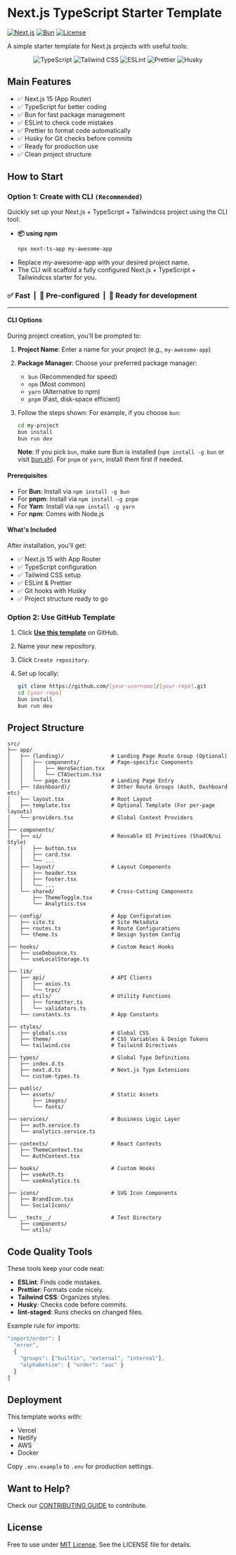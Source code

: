 # Next.js TypeScript Starter Template

[![Next.js](https://img.shields.io/badge/Next.js-15.3.1-black?logo=next.js)](https://nextjs.org/)
[![Bun](https://img.shields.io/badge/Bun-1.0.0-ff69b4?logo=bun)](https://bun.sh/)
[![License](https://img.shields.io/badge/License-MIT-blue)](LICENSE)

A simple starter template for Next.js projects with useful tools:

<p align="center">
  <img src="https://img.shields.io/badge/TypeScript-3178C6?logo=typescript&logoColor=white" alt="TypeScript">
  <img src="https://img.shields.io/badge/Tailwind%20CSS-06B6D4?logo=tailwind-css&logoColor=white" alt="Tailwind CSS">
  <img src="https://img.shields.io/badge/ESLint-4B32C3?logo=eslint&logoColor=white" alt="ESLint">
  <img src="https://img.shields.io/badge/Prettier-F7B93E?logo=prettier&logoColor=black" alt="Prettier">
  <img src="https://img.shields.io/badge/Husky-000000?logo=git&logoColor=white" alt="Husky">
</p>

## Main Features

- ✅ Next.js 15 (App Router)
- ✅ TypeScript for better coding
- ✅ Bun for fast package management
- ✅ ESLint to check code mistakes
- ✅ Prettier to format code automatically
- ✅ Husky for Git checks before commits
- ✅ Ready for production use
- ✅ Clean project structure

## How to Start

### Option 1: Create with CLI **`(Recommended)`**

Quickly set up your Next.js + TypeScript + Tailwindcss project using the CLI tool:

- **📦 using npm**
  ```bash
  npx next-ts-app my-awesome-app
  ```
- Replace my-awesome-app with your desired project name.
- The CLI will scaffold a fully configured Next.js + TypeScript + Tailwindcss starter for you.

### ✅ Fast  |  🔧 Pre-configured  |  🧪 Ready for development

---

#### CLI Options

During project creation, you'll be prompted to:

1. **Project Name**: Enter a name for your project (e.g., `my-awesome-app`)
2. **Package Manager**: Choose your preferred package manager:

   - `bun` (Recommended for speed)
   - `npm` (Most common)
   - `yarn` (Alternative to npm)
   - `pnpm` (Fast, disk-space efficient)

3. Follow the steps shown:
   For example, if you choose `bun`:

   ```bash
   cd my-project
   bun install
   bun run dev
   ```

   **Note**: If you pick `bun`, make sure Bun is installed (`npm install -g bun` or visit [bun.sh](https://bun.sh)). For `pnpm` or `yarn`, install them first if needed.

#### Prerequisites

- For **Bun**: Install via `npm install -g bun`
- For **pnpm**: Install via `npm install -g pnpm`
- For **Yarn**: Install via `npm install -g yarn`
- For **npm**: Comes with Node.js

#### What's Included

After installation, you'll get:

- ✅ Next.js 15 with App Router
- ✅ TypeScript configuration
- ✅ Tailwind CSS setup
- ✅ ESLint & Prettier
- ✅ Git hooks with Husky
- ✅ Project structure ready to go

### Option 2: Use GitHub Template

1. Click **[Use this template](https://github.com/Salman-Ahamed/Next.js-TypeScript-Starter-Template)** on GitHub.
2. Name your new repository.
3. Click `Create repository`.

4. Set up locally:

   ```bash
   git clone https://github.com/[your-username]/[your-repo].git
   cd [your-repo]
   bun install
   bun run dev
   ```

## Project Structure

```
src/
├── app/
│   ├── (landing)/               # Landing Page Route Group (Optional)
│   │   ├── components/          # Page-specific Components
│   │   │   ├── HeroSection.tsx
│   │   │   └── CTASection.tsx
│   │   └── page.tsx             # Landing Page Entry
│   ├── (dashboard)/             # Other Route Groups (Auth, Dashboard etc)
│   ├── layout.tsx               # Root Layout
│   ├── template.tsx             # Optional Template (For per-page layouts)
│   └── providers.tsx            # Global Context Providers
│
├── components/
│   ├── ui/                      # Reusable UI Primitives (ShadCN/ui Style)
│   │   ├── button.tsx
│   │   ├── card.tsx
│   │   └── ...
│   ├── layout/                  # Layout Components
│   │   ├── header.tsx
│   │   ├── footer.tsx
│   │   └── ...
│   └── shared/                  # Cross-Cutting Components
│       ├── ThemeToggle.tsx
│       └── Analytics.tsx
│
├── config/                      # App Configuration
│   ├── site.ts                  # Site Metadata
│   ├── routes.ts                # Route Configurations
│   └── theme.ts                 # Design System Config
│
├── hooks/                       # Custom React Hooks
│   ├── useDebounce.ts
│   └── useLocalStorage.ts
│
├── lib/
│   ├── api/                     # API Clients
│   │   ├── axios.ts
│   │   └── trpc/
│   ├── utils/                   # Utility Functions
│   │   ├── formatter.ts
│   │   └── validators.ts
│   └── constants.ts             # App Constants
│
├── styles/
│   ├── globals.css              # Global CSS
│   ├── theme/                   # CSS Variables & Design Tokens
│   └── tailwind.css             # Tailwind Directives
│
├── types/                       # Global Type Definitions
│   ├── index.d.ts
│   ├── next.d.ts                # Next.js Type Extensions
│   └── custom-types.ts
│
├── public/
│   └── assets/                  # Static Assets
│       ├── images/
│       └── fonts/
│
├── services/                    # Business Logic Layer
│   ├── auth.service.ts
│   └── analytics.service.ts
│
├── contexts/                    # React Contexts
│   ├── ThemeContext.tsx
│   └── AuthContext.tsx
│
├── hooks/                       # Custom Hooks
│   ├── useAuth.ts
│   └── useAnalytics.ts
│
├── icons/                       # SVG Icon Components
│   ├── BrandIcon.tsx
│   └── SocialIcons/
│
└── __tests__/                   # Test Directory
    ├── components/
    └── utils/
```

## Code Quality Tools

These tools keep your code neat:

- **ESLint**: Finds code mistakes.
- **Prettier**: Formats code nicely.
- **Tailwind CSS**: Organizes styles.
- **Husky**: Checks code before commits.
- **lint-staged**: Runs checks on changed files.

Example rule for imports:

```javascript
"import/order": [
  "error",
  {
    "groups": ["builtin", "external", "internal"],
    "alphabetize": { "order": "asc" }
  }
]
```

## Deployment

This template works with:

- Vercel
- Netlify
- AWS
- Docker

Copy `.env.example` to `.env` for production settings.

## Want to Help?

Check our [CONTRIBUTING GUIDE](CONTRIBUTING.md) to contribute.

## License

Free to use under [MIT License](LICENSE). See the LICENSE file for details.
